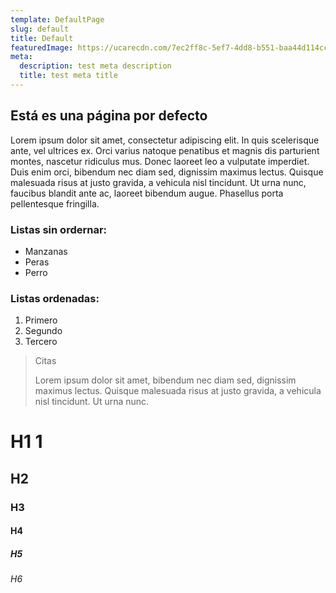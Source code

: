 ```yaml
---
template: DefaultPage
slug: default
title: Default
featuredImage: https://ucarecdn.com/7ec2ff8c-5ef7-4dd8-b551-baa44d114cc3/
meta:
  description: test meta description
  title: test meta title
---
```


## Está es una página por defecto

Lorem ipsum dolor sit amet, consectetur adipiscing elit. In quis scelerisque ante, vel ultrices ex. Orci varius natoque penatibus et magnis dis parturient montes, nascetur ridiculus mus. Donec laoreet leo a vulputate imperdiet. Duis enim orci, bibendum nec diam sed, dignissim maximus lectus. Quisque malesuada risus at justo gravida, a vehicula nisl tincidunt. Ut urna nunc, faucibus blandit ante ac, laoreet bibendum augue. Phasellus porta pellentesque fringilla.

### Listas sin ordernar:

- Manzanas
- Peras
- Perro

### Listas ordenadas:

1.  Primero
1.  Segundo
1.  Tercero

> Citas
>
> Lorem ipsum dolor sit amet,
> bibendum nec diam sed, dignissim maximus lectus. Quisque malesuada risus at justo gravida, a vehicula nisl tincidunt. Ut urna nunc.

# H1 1

## H2

### H3

#### H4

##### H5

###### H6
